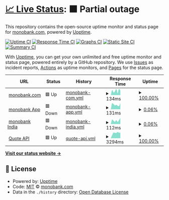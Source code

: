 # [📈 Live Status](https://status.monobank.com): <!--live status--> **🟧 Partial outage**

This repository contains the open-source uptime monitor and status page for [monobank.com](https://monobank.com/), powered by [Upptime](https://github.com/upptime/upptime).

[![Uptime CI](https://github.com/monobankcom/upptime/workflows/Uptime%20CI/badge.svg)](https://github.com/monobankcom/upptime/actions?query=workflow%3A%22Uptime+CI%22)
[![Response Time CI](https://github.com/monobankcom/upptime/workflows/Response%20Time%20CI/badge.svg)](https://github.com/monobankcom/upptime/actions?query=workflow%3A%22Response+Time+CI%22)
[![Graphs CI](https://github.com/monobankcom/upptime/workflows/Graphs%20CI/badge.svg)](https://github.com/monobankcom/upptime/actions?query=workflow%3A%22Graphs+CI%22)
[![Static Site CI](https://github.com/monobankcom/upptime/workflows/Static%20Site%20CI/badge.svg)](https://github.com/monobankcom/upptime/actions?query=workflow%3A%22Static+Site+CI%22)
[![Summary CI](https://github.com/monobankcom/upptime/workflows/Summary%20CI/badge.svg)](https://github.com/monobankcom/upptime/actions?query=workflow%3A%22Summary+CI%22)

With [Upptime](https://upptime.js.org), you can get your own unlimited and free uptime monitor and status page, powered entirely by a GitHub repository. We use [Issues](https://github.com/monobankcom/upptime/issues) as incident reports, [Actions](https://github.com/monobankcom/upptime/actions) as uptime monitors, and [Pages](https://status.monobank.com) for the status page.

<!--start: status pages-->
<!-- This summary is generated by Upptime (https://github.com/upptime/upptime) -->
<!-- Do not edit this manually, your changes will be overwritten -->
<!-- prettier-ignore -->
| URL | Status | History | Response Time | Uptime |
| --- | ------ | ------- | ------------- | ------ |
| <img alt="" src="https://icons.duckduckgo.com/ip3/monobank.com.ico" height="13"> [monobank.com](https://monobank.com) | 🟩 Up | [monobank-com.yml](https://github.com/monobankcom/upptime/commits/HEAD/history/monobank-com.yml) | <details><summary><img alt="Response time graph" src="./graphs/monobank-com/response-time-week.png" height="20"> 134ms</summary><br><a href="https://status.monobank.com/history/monobank-com"><img alt="Response time 177" src="https://img.shields.io/endpoint?url=https%3A%2F%2Fraw.githubusercontent.com%2Fmonobankcom%2Fupptime%2FHEAD%2Fapi%2Fmonobank-com%2Fresponse-time.json"></a><br><a href="https://status.monobank.com/history/monobank-com"><img alt="24-hour response time 146" src="https://img.shields.io/endpoint?url=https%3A%2F%2Fraw.githubusercontent.com%2Fmonobankcom%2Fupptime%2FHEAD%2Fapi%2Fmonobank-com%2Fresponse-time-day.json"></a><br><a href="https://status.monobank.com/history/monobank-com"><img alt="7-day response time 134" src="https://img.shields.io/endpoint?url=https%3A%2F%2Fraw.githubusercontent.com%2Fmonobankcom%2Fupptime%2FHEAD%2Fapi%2Fmonobank-com%2Fresponse-time-week.json"></a><br><a href="https://status.monobank.com/history/monobank-com"><img alt="30-day response time 134" src="https://img.shields.io/endpoint?url=https%3A%2F%2Fraw.githubusercontent.com%2Fmonobankcom%2Fupptime%2FHEAD%2Fapi%2Fmonobank-com%2Fresponse-time-month.json"></a><br><a href="https://status.monobank.com/history/monobank-com"><img alt="1-year response time 177" src="https://img.shields.io/endpoint?url=https%3A%2F%2Fraw.githubusercontent.com%2Fmonobankcom%2Fupptime%2FHEAD%2Fapi%2Fmonobank-com%2Fresponse-time-year.json"></a></details> | <details><summary><a href="https://status.monobank.com/history/monobank-com">100.00%</a></summary><a href="https://status.monobank.com/history/monobank-com"><img alt="All-time uptime 32.79%" src="https://img.shields.io/endpoint?url=https%3A%2F%2Fraw.githubusercontent.com%2Fmonobankcom%2Fupptime%2FHEAD%2Fapi%2Fmonobank-com%2Fuptime.json"></a><br><a href="https://status.monobank.com/history/monobank-com"><img alt="24-hour uptime 100.00%" src="https://img.shields.io/endpoint?url=https%3A%2F%2Fraw.githubusercontent.com%2Fmonobankcom%2Fupptime%2FHEAD%2Fapi%2Fmonobank-com%2Fuptime-day.json"></a><br><a href="https://status.monobank.com/history/monobank-com"><img alt="7-day uptime 100.00%" src="https://img.shields.io/endpoint?url=https%3A%2F%2Fraw.githubusercontent.com%2Fmonobankcom%2Fupptime%2FHEAD%2Fapi%2Fmonobank-com%2Fuptime-week.json"></a><br><a href="https://status.monobank.com/history/monobank-com"><img alt="30-day uptime 100.00%" src="https://img.shields.io/endpoint?url=https%3A%2F%2Fraw.githubusercontent.com%2Fmonobankcom%2Fupptime%2FHEAD%2Fapi%2Fmonobank-com%2Fuptime-month.json"></a><br><a href="https://status.monobank.com/history/monobank-com"><img alt="1-year uptime 32.79%" src="https://img.shields.io/endpoint?url=https%3A%2F%2Fraw.githubusercontent.com%2Fmonobankcom%2Fupptime%2FHEAD%2Fapi%2Fmonobank-com%2Fuptime-year.json"></a></details>
| <img alt="" src="https://icons.duckduckgo.com/ip3/app.monobank.com.ico" height="13"> [monobank App](https://app.monobank.com) | 🟥 Down | [monobank-app.yml](https://github.com/monobankcom/upptime/commits/HEAD/history/monobank-app.yml) | <details><summary><img alt="Response time graph" src="./graphs/monobank-app/response-time-week.png" height="20"> 131ms</summary><br><a href="https://status.monobank.com/history/monobank-app"><img alt="Response time 139" src="https://img.shields.io/endpoint?url=https%3A%2F%2Fraw.githubusercontent.com%2Fmonobankcom%2Fupptime%2FHEAD%2Fapi%2Fmonobank-app%2Fresponse-time.json"></a><br><a href="https://status.monobank.com/history/monobank-app"><img alt="24-hour response time 258" src="https://img.shields.io/endpoint?url=https%3A%2F%2Fraw.githubusercontent.com%2Fmonobankcom%2Fupptime%2FHEAD%2Fapi%2Fmonobank-app%2Fresponse-time-day.json"></a><br><a href="https://status.monobank.com/history/monobank-app"><img alt="7-day response time 131" src="https://img.shields.io/endpoint?url=https%3A%2F%2Fraw.githubusercontent.com%2Fmonobankcom%2Fupptime%2FHEAD%2Fapi%2Fmonobank-app%2Fresponse-time-week.json"></a><br><a href="https://status.monobank.com/history/monobank-app"><img alt="30-day response time 97" src="https://img.shields.io/endpoint?url=https%3A%2F%2Fraw.githubusercontent.com%2Fmonobankcom%2Fupptime%2FHEAD%2Fapi%2Fmonobank-app%2Fresponse-time-month.json"></a><br><a href="https://status.monobank.com/history/monobank-app"><img alt="1-year response time 139" src="https://img.shields.io/endpoint?url=https%3A%2F%2Fraw.githubusercontent.com%2Fmonobankcom%2Fupptime%2FHEAD%2Fapi%2Fmonobank-app%2Fresponse-time-year.json"></a></details> | <details><summary><a href="https://status.monobank.com/history/monobank-app">0.06%</a></summary><a href="https://status.monobank.com/history/monobank-app"><img alt="All-time uptime 10.48%" src="https://img.shields.io/endpoint?url=https%3A%2F%2Fraw.githubusercontent.com%2Fmonobankcom%2Fupptime%2FHEAD%2Fapi%2Fmonobank-app%2Fuptime.json"></a><br><a href="https://status.monobank.com/history/monobank-app"><img alt="24-hour uptime 0.40%" src="https://img.shields.io/endpoint?url=https%3A%2F%2Fraw.githubusercontent.com%2Fmonobankcom%2Fupptime%2FHEAD%2Fapi%2Fmonobank-app%2Fuptime-day.json"></a><br><a href="https://status.monobank.com/history/monobank-app"><img alt="7-day uptime 0.06%" src="https://img.shields.io/endpoint?url=https%3A%2F%2Fraw.githubusercontent.com%2Fmonobankcom%2Fupptime%2FHEAD%2Fapi%2Fmonobank-app%2Fuptime-week.json"></a><br><a href="https://status.monobank.com/history/monobank-app"><img alt="30-day uptime 1.39%" src="https://img.shields.io/endpoint?url=https%3A%2F%2Fraw.githubusercontent.com%2Fmonobankcom%2Fupptime%2FHEAD%2Fapi%2Fmonobank-app%2Fuptime-month.json"></a><br><a href="https://status.monobank.com/history/monobank-app"><img alt="1-year uptime 10.48%" src="https://img.shields.io/endpoint?url=https%3A%2F%2Fraw.githubusercontent.com%2Fmonobankcom%2Fupptime%2FHEAD%2Fapi%2Fmonobank-app%2Fuptime-year.json"></a></details>
| <img alt="" src="https://icons.duckduckgo.com/ip3/monobank.in.ico" height="13"> [monobank India](https://monobank.in) | 🟥 Down | [monobank-india.yml](https://github.com/monobankcom/upptime/commits/HEAD/history/monobank-india.yml) | <details><summary><img alt="Response time graph" src="./graphs/monobank-india/response-time-week.png" height="20"> 112ms</summary><br><a href="https://status.monobank.com/history/monobank-india"><img alt="Response time 424" src="https://img.shields.io/endpoint?url=https%3A%2F%2Fraw.githubusercontent.com%2Fmonobankcom%2Fupptime%2FHEAD%2Fapi%2Fmonobank-india%2Fresponse-time.json"></a><br><a href="https://status.monobank.com/history/monobank-india"><img alt="24-hour response time 233" src="https://img.shields.io/endpoint?url=https%3A%2F%2Fraw.githubusercontent.com%2Fmonobankcom%2Fupptime%2FHEAD%2Fapi%2Fmonobank-india%2Fresponse-time-day.json"></a><br><a href="https://status.monobank.com/history/monobank-india"><img alt="7-day response time 112" src="https://img.shields.io/endpoint?url=https%3A%2F%2Fraw.githubusercontent.com%2Fmonobankcom%2Fupptime%2FHEAD%2Fapi%2Fmonobank-india%2Fresponse-time-week.json"></a><br><a href="https://status.monobank.com/history/monobank-india"><img alt="30-day response time 78" src="https://img.shields.io/endpoint?url=https%3A%2F%2Fraw.githubusercontent.com%2Fmonobankcom%2Fupptime%2FHEAD%2Fapi%2Fmonobank-india%2Fresponse-time-month.json"></a><br><a href="https://status.monobank.com/history/monobank-india"><img alt="1-year response time 424" src="https://img.shields.io/endpoint?url=https%3A%2F%2Fraw.githubusercontent.com%2Fmonobankcom%2Fupptime%2FHEAD%2Fapi%2Fmonobank-india%2Fresponse-time-year.json"></a></details> | <details><summary><a href="https://status.monobank.com/history/monobank-india">0.06%</a></summary><a href="https://status.monobank.com/history/monobank-india"><img alt="All-time uptime 72.69%" src="https://img.shields.io/endpoint?url=https%3A%2F%2Fraw.githubusercontent.com%2Fmonobankcom%2Fupptime%2FHEAD%2Fapi%2Fmonobank-india%2Fuptime.json"></a><br><a href="https://status.monobank.com/history/monobank-india"><img alt="24-hour uptime 0.40%" src="https://img.shields.io/endpoint?url=https%3A%2F%2Fraw.githubusercontent.com%2Fmonobankcom%2Fupptime%2FHEAD%2Fapi%2Fmonobank-india%2Fuptime-day.json"></a><br><a href="https://status.monobank.com/history/monobank-india"><img alt="7-day uptime 0.06%" src="https://img.shields.io/endpoint?url=https%3A%2F%2Fraw.githubusercontent.com%2Fmonobankcom%2Fupptime%2FHEAD%2Fapi%2Fmonobank-india%2Fuptime-week.json"></a><br><a href="https://status.monobank.com/history/monobank-india"><img alt="30-day uptime 1.39%" src="https://img.shields.io/endpoint?url=https%3A%2F%2Fraw.githubusercontent.com%2Fmonobankcom%2Fupptime%2FHEAD%2Fapi%2Fmonobank-india%2Fuptime-month.json"></a><br><a href="https://status.monobank.com/history/monobank-india"><img alt="1-year uptime 72.69%" src="https://img.shields.io/endpoint?url=https%3A%2F%2Fraw.githubusercontent.com%2Fmonobankcom%2Fupptime%2FHEAD%2Fapi%2Fmonobank-india%2Fuptime-year.json"></a></details>
| <img alt="" src="https://icons.duckduckgo.com/ip3/api.cow.fi.ico" height="13"> [Quote API](https://api.cow.fi/mainnet/api/v1/quote) | 🟩 Up | [quote-api.yml](https://github.com/monobankcom/upptime/commits/HEAD/history/quote-api.yml) | <details><summary><img alt="Response time graph" src="./graphs/quote-api/response-time-week.png" height="20"> 3294ms</summary><br><a href="https://status.monobank.com/history/quote-api"><img alt="Response time 2690" src="https://img.shields.io/endpoint?url=https%3A%2F%2Fraw.githubusercontent.com%2Fmonobankcom%2Fupptime%2FHEAD%2Fapi%2Fquote-api%2Fresponse-time.json"></a><br><a href="https://status.monobank.com/history/quote-api"><img alt="24-hour response time 3437" src="https://img.shields.io/endpoint?url=https%3A%2F%2Fraw.githubusercontent.com%2Fmonobankcom%2Fupptime%2FHEAD%2Fapi%2Fquote-api%2Fresponse-time-day.json"></a><br><a href="https://status.monobank.com/history/quote-api"><img alt="7-day response time 3294" src="https://img.shields.io/endpoint?url=https%3A%2F%2Fraw.githubusercontent.com%2Fmonobankcom%2Fupptime%2FHEAD%2Fapi%2Fquote-api%2Fresponse-time-week.json"></a><br><a href="https://status.monobank.com/history/quote-api"><img alt="30-day response time 3938" src="https://img.shields.io/endpoint?url=https%3A%2F%2Fraw.githubusercontent.com%2Fmonobankcom%2Fupptime%2FHEAD%2Fapi%2Fquote-api%2Fresponse-time-month.json"></a><br><a href="https://status.monobank.com/history/quote-api"><img alt="1-year response time 2690" src="https://img.shields.io/endpoint?url=https%3A%2F%2Fraw.githubusercontent.com%2Fmonobankcom%2Fupptime%2FHEAD%2Fapi%2Fquote-api%2Fresponse-time-year.json"></a></details> | <details><summary><a href="https://status.monobank.com/history/quote-api">100.00%</a></summary><a href="https://status.monobank.com/history/quote-api"><img alt="All-time uptime 99.95%" src="https://img.shields.io/endpoint?url=https%3A%2F%2Fraw.githubusercontent.com%2Fmonobankcom%2Fupptime%2FHEAD%2Fapi%2Fquote-api%2Fuptime.json"></a><br><a href="https://status.monobank.com/history/quote-api"><img alt="24-hour uptime 100.00%" src="https://img.shields.io/endpoint?url=https%3A%2F%2Fraw.githubusercontent.com%2Fmonobankcom%2Fupptime%2FHEAD%2Fapi%2Fquote-api%2Fuptime-day.json"></a><br><a href="https://status.monobank.com/history/quote-api"><img alt="7-day uptime 100.00%" src="https://img.shields.io/endpoint?url=https%3A%2F%2Fraw.githubusercontent.com%2Fmonobankcom%2Fupptime%2FHEAD%2Fapi%2Fquote-api%2Fuptime-week.json"></a><br><a href="https://status.monobank.com/history/quote-api"><img alt="30-day uptime 99.52%" src="https://img.shields.io/endpoint?url=https%3A%2F%2Fraw.githubusercontent.com%2Fmonobankcom%2Fupptime%2FHEAD%2Fapi%2Fquote-api%2Fuptime-month.json"></a><br><a href="https://status.monobank.com/history/quote-api"><img alt="1-year uptime 99.95%" src="https://img.shields.io/endpoint?url=https%3A%2F%2Fraw.githubusercontent.com%2Fmonobankcom%2Fupptime%2FHEAD%2Fapi%2Fquote-api%2Fuptime-year.json"></a></details>

<!--end: status pages-->

[**Visit our status website →**](https://status.monobank.com)

## 📄 License

- Powered by: [Upptime](https://github.com/upptime/upptime)
- Code: [MIT](./LICENSE) © [monobank.com](https://monobank.com/)
- Data in the `./history` directory: [Open Database License](https://opendatacommons.org/licenses/odbl/1-0/)
